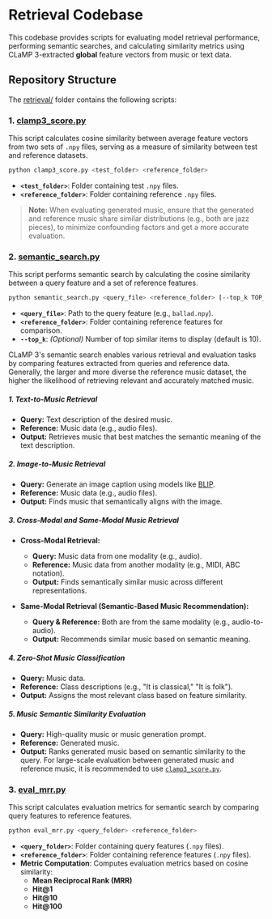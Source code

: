 # **Retrieval Codebase**
This codebase provides scripts for evaluating model retrieval performance, performing semantic searches, and calculating similarity metrics using CLaMP 3-extracted **global** feature vectors from music or text data.

## **Repository Structure**  
The [retrieval/](https://github.com/sanderwood/clamp3/tree/main/retrieval) folder contains the following scripts:

### **1. [clamp3_score.py](https://github.com/sanderwood/clamp3/blob/main/retrieval/clamp3_score.py)**
This script calculates cosine similarity between average feature vectors from two sets of `.npy` files, serving as a measure of similarity between test and reference datasets.

```bash
python clamp3_score.py <test_folder> <reference_folder>
```
- **`<test_folder>`**: Folder containing test `.npy` files.
- **`<reference_folder>`**: Folder containing reference `.npy` files.

> **Note:** When evaluating generated music, ensure that the generated and reference music share similar distributions (e.g., both are jazz pieces), to minimize confounding factors and get a more accurate evaluation.

### **2. [semantic_search.py](https://github.com/sanderwood/clamp3/blob/main/retrieval/semantic_search.py)**
This script performs semantic search by calculating the cosine similarity between a query feature and a set of reference features.

```bash
python semantic_search.py <query_file> <reference_folder> [--top_k TOP_K]
```
- **`<query_file>`**: Path to the query feature (e.g., `ballad.npy`).
- **`<reference_folder>`**: Folder containing reference features for comparison.
- **`--top_k`**: *(Optional)* Number of top similar items to display (default is 10).

CLaMP 3's semantic search enables various retrieval and evaluation tasks by comparing features extracted from queries and reference data. Generally, the larger and more diverse the reference music dataset, the higher the likelihood of retrieving relevant and accurately matched music.

##### **1. Text-to-Music Retrieval**  
- **Query:** Text description of the desired music.  
- **Reference:** Music data (e.g., audio files).  
- **Output:** Retrieves music that best matches the semantic meaning of the text description.

##### **2. Image-to-Music Retrieval**  
- **Query:** Generate an image caption using models like [BLIP](https://huggingface.co/Salesforce/blip-image-captioning-base).  
- **Reference:** Music data (e.g., audio files). 
- **Output:** Finds music that semantically aligns with the image.

##### **3. Cross-Modal and Same-Modal Music Retrieval**  
- **Cross-Modal Retrieval:**  
  - **Query:** Music data from one modality (e.g., audio).  
  - **Reference:** Music data from another modality (e.g., MIDI, ABC notation).  
  - **Output:** Finds semantically similar music across different representations.

- **Same-Modal Retrieval (Semantic-Based Music Recommendation):**  
  - **Query & Reference:** Both are from the same modality (e.g., audio-to-audio).  
  - **Output:** Recommends similar music based on semantic meaning.

##### **4. Zero-Shot Music Classification**  
- **Query:** Music data.  
- **Reference:** Class descriptions (e.g., "It is classical," "It is folk").  
- **Output:** Assigns the most relevant class based on feature similarity.

##### **5. Music Semantic Similarity Evaluation**  
- **Query:** High-quality music or music generation prompt.  
- **Reference:** Generated music.  
- **Output:** Ranks generated music based on semantic similarity to the query. For large-scale evaluation between generated music and reference music, it is recommended to use [`clamp3_score.py`](https://github.com/sanderwood/clamp3/blob/main/retrieval/clamp3_score.py).

### **3. [eval_mrr.py](https://github.com/sanderwood/clamp3/blob/main/retrieval/eval_mrr.py)**
This script calculates evaluation metrics for semantic search by comparing query features to reference features.

```bash
python eval_mrr.py <query_folder> <reference_folder>
```
- **`<query_folder>`**: Folder containing query features (`.npy` files).
- **`<reference_folder>`**: Folder containing reference features (`.npy` files).
- **Metric Computation**: Computes evaluation metrics based on cosine similarity:
  - **Mean Reciprocal Rank (MRR)**
  - **Hit@1**
  - **Hit@10**
  - **Hit@100**
